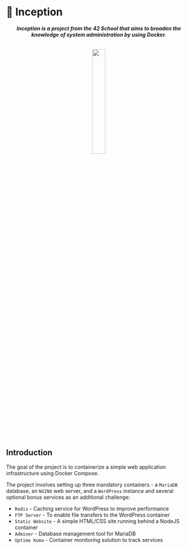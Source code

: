 # 🐳 Inception

<p align="center">
	<b><i>Inception is a project from the 42 School that aims to broaden the knowledge of system administration by using Docker.</i></b><br><br>
</p>

<div align="center">
    <img src="https://github.com/hheghine/Inception/assets/119530584/500381cb-b29d-4a66-abc9-65d60ddd7335" style="width: 27%;" />
</div>

## Introduction

The goal of the project is to containerize a simple web application infrastructure using Docker Compose.

The project involves setting up three mandatory containers - a `MariaDB` database, an `NGINX` web server, and a `WordPress` instance and several optional bonus services as an additional challenge:

- `Redis` - Caching service for WordPress to improve performance
- `FTP Server` - To enable file transfers to the WordPress container
- `Static Website` - A simple HTML/CSS site running behind a NodeJS container
- `Adminer` - Database management tool for MariaDB
- `Uptime Kuma` - Container monitoring solution to track services
